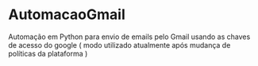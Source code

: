 # AutomacaoGmail
Automação em Python para envio de emails pelo Gmail usando as chaves de acesso do google ( modo utilizado atualmente após mudança de políticas da plataforma )
